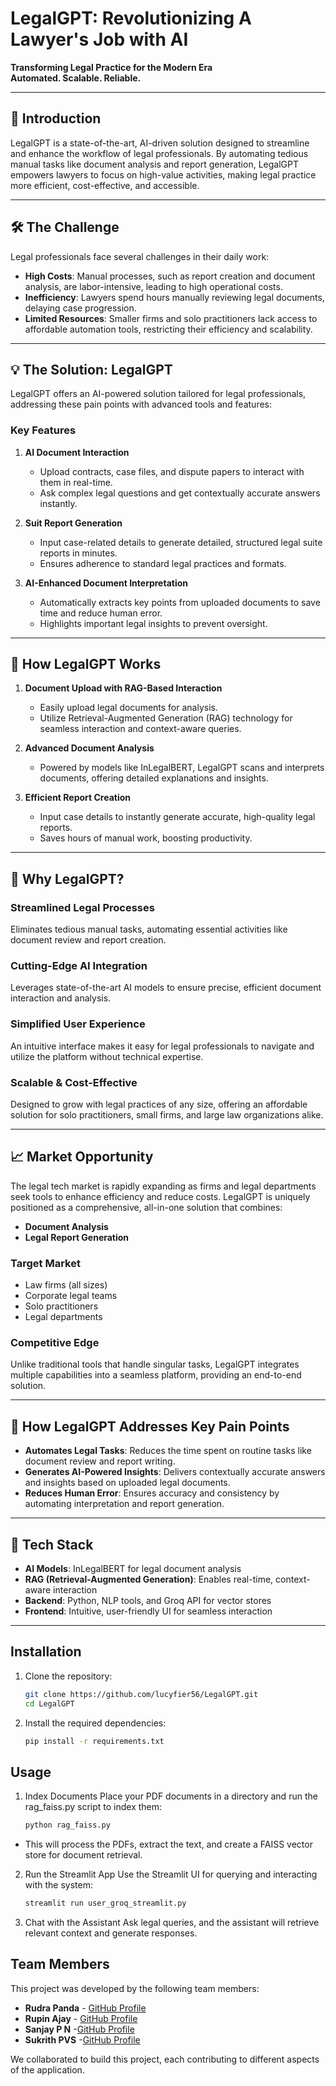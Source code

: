 # LegalGPT: Revolutionizing A Lawyer's Job with AI  

**Transforming Legal Practice for the Modern Era**  
**Automated. Scalable. Reliable.**

---

## 🚀 Introduction  
LegalGPT is a state-of-the-art, AI-driven solution designed to streamline and enhance the workflow of legal professionals. By automating tedious manual tasks like document analysis and report generation, LegalGPT empowers lawyers to focus on high-value activities, making legal practice more efficient, cost-effective, and accessible.

---

## 🛠 The Challenge  
Legal professionals face several challenges in their daily work:  

- **High Costs**: Manual processes, such as report creation and document analysis, are labor-intensive, leading to high operational costs.  
- **Inefficiency**: Lawyers spend hours manually reviewing legal documents, delaying case progression.  
- **Limited Resources**: Smaller firms and solo practitioners lack access to affordable automation tools, restricting their efficiency and scalability.  

---

## 💡 The Solution: LegalGPT  

LegalGPT offers an AI-powered solution tailored for legal professionals, addressing these pain points with advanced tools and features:  

### **Key Features**  
1. **AI Document Interaction**  
   - Upload contracts, case files, and dispute papers to interact with them in real-time.  
   - Ask complex legal questions and get contextually accurate answers instantly.  

2. **Suit Report Generation**  
   - Input case-related details to generate detailed, structured legal suite reports in minutes.  
   - Ensures adherence to standard legal practices and formats.  

3. **AI-Enhanced Document Interpretation**  
   - Automatically extracts key points from uploaded documents to save time and reduce human error.  
   - Highlights important legal insights to prevent oversight.  

---

## 🎯 How LegalGPT Works  

1. **Document Upload with RAG-Based Interaction**  
   - Easily upload legal documents for analysis.  
   - Utilize Retrieval-Augmented Generation (RAG) technology for seamless interaction and context-aware queries.  

2. **Advanced Document Analysis**  
   - Powered by models like InLegalBERT, LegalGPT scans and interprets documents, offering detailed explanations and insights.  

3. **Efficient Report Creation**  
   - Input case details to instantly generate accurate, high-quality legal reports.  
   - Saves hours of manual work, boosting productivity.  

---

## 🔑 Why LegalGPT?  

### **Streamlined Legal Processes**  
Eliminates tedious manual tasks, automating essential activities like document review and report creation.  

### **Cutting-Edge AI Integration**  
Leverages state-of-the-art AI models to ensure precise, efficient document interaction and analysis.  

### **Simplified User Experience**  
An intuitive interface makes it easy for legal professionals to navigate and utilize the platform without technical expertise.  

### **Scalable & Cost-Effective**  
Designed to grow with legal practices of any size, offering an affordable solution for solo practitioners, small firms, and large law organizations alike.  

---

## 📈 Market Opportunity  

The legal tech market is rapidly expanding as firms and legal departments seek tools to enhance efficiency and reduce costs. LegalGPT is uniquely positioned as a comprehensive, all-in-one solution that combines:  
- **Document Analysis**  
- **Legal Report Generation**  

### **Target Market**  
- Law firms (all sizes)  
- Corporate legal teams  
- Solo practitioners  
- Legal departments  

### **Competitive Edge**  
Unlike traditional tools that handle singular tasks, LegalGPT integrates multiple capabilities into a seamless platform, providing an end-to-end solution.  

---

## 🎯 How LegalGPT Addresses Key Pain Points  

- **Automates Legal Tasks**: Reduces the time spent on routine tasks like document review and report writing.  
- **Generates AI-Powered Insights**: Delivers contextually accurate answers and insights based on uploaded legal documents.  
- **Reduces Human Error**: Ensures accuracy and consistency by automating interpretation and report generation.  

---

## 🧩 Tech Stack  

- **AI Models**: InLegalBERT for legal document analysis  
- **RAG (Retrieval-Augmented Generation)**: Enables real-time, context-aware interaction  
- **Backend**: Python, NLP tools, and Groq API for vector stores  
- **Frontend**: Intuitive, user-friendly UI for seamless interaction  

---

## Installation

1. Clone the repository:
   ```bash
   git clone https://github.com/lucyfier56/LegalGPT.git
   cd LegalGPT

2. Install the required dependencies:

   ```bash
   pip install -r requirements.txt

## Usage
1. Index Documents
   Place your PDF documents in a directory and run the rag_faiss.py script to index them:

      ```bash
     python rag_faiss.py
  - This will process the PDFs, extract the text, and create a FAISS vector store for document retrieval.

2. Run the Streamlit App
   Use the Streamlit UI for querying and interacting with the system:

   ```bash
   streamlit run user_groq_streamlit.py
   
3. Chat with the Assistant
Ask legal queries, and the assistant will retrieve relevant context and generate responses.

## Team Members

This project was developed by the following team members:

- **Rudra Panda** - [GitHub Profile](https://github.com/lucyfier56)
- **Rupin Ajay** - [GitHub Profile](https://github.com/rupinajay)
- **Sanjay P N** -[GitHub Profile](https://github.com/sanjayperam04)
- **Sukrith PVS** -[GitHub Profile](https://github.com/sukrithpvs)

We collaborated to build this project, each contributing to different aspects of the application.
